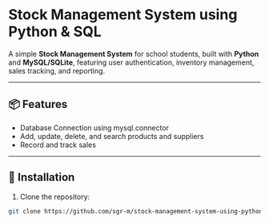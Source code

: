 # Stock Management System using Python & SQL

A simple **Stock Management System** for school students, built with **Python** and **MySQL/SQLite**, featuring user authentication, inventory management, sales tracking, and reporting.

---

## 📦 Features
- Database Connection using mysql.connector
- Add, update, delete, and search products and suppliers
- Record and track sales
---

## 🧰 Installation

1. Clone the repository:
```bash
git clone https://github.com/sgr-m/stock-management-system-using-python-sql.git
